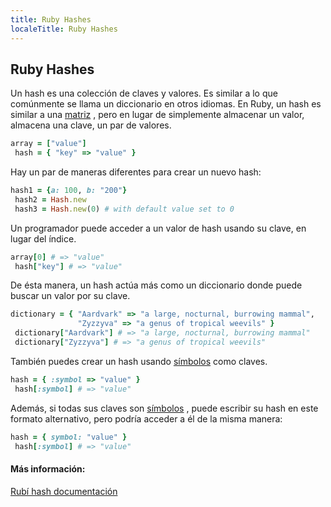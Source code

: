 ```yaml
---
title: Ruby Hashes
localeTitle: Ruby Hashes
---
```

## Ruby Hashes

Un hash es una colección de claves y valores. Es similar a lo que comúnmente se llama un diccionario en otros idiomas. En Ruby, un hash es similar a una [matriz](https://raw.githubusercontent.com/freeCodeCamp/guides/master/src/pages/ruby/ruby-arrays/index.md) , pero en lugar de simplemente almacenar un valor, almacena una clave, un par de valores.

```ruby
array = ["value"] 
 hash = { "key" => "value" } 
```

Hay un par de maneras diferentes para crear un nuevo hash:

```ruby
hash1 = {a: 100, b: "200"} 
 hash2 = Hash.new 
 hash3 = Hash.new(0) # with default value set to 0 
```

Un programador puede acceder a un valor de hash usando su clave, en lugar del índice.

```ruby
array[0] # => "value" 
 hash["key"] # => "value" 
```

De ésta manera, un hash actúa más como un diccionario donde puede buscar un valor por su clave.

```ruby
dictionary = { "Aardvark" => "a large, nocturnal, burrowing mammal", 
               "Zyzzyva" => "a genus of tropical weevils" } 
 dictionary["Aardvark"] # => "a large, nocturnal, burrowing mammal" 
 dictionary["Zyzzyva"] # => "a genus of tropical weevils" 
```

También puedes crear un hash usando [símbolos](#) como claves.

```ruby
hash = { :symbol => "value" } 
 hash[:symbol] # => "value" 
```

Además, si todas sus claves son [símbolos](#) , puede escribir su hash en este formato alternativo, pero podría acceder a él de la misma manera:

```ruby
hash = { symbol: "value" } 
 hash[:symbol] # => "value" 
```

#### Más información:

[Rubí hash documentación](https://ruby-doc.org/core-2.4.2/Hash.html)
